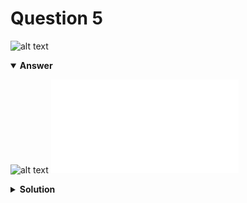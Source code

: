 # Question 5
![alt text](q5.png)

<details open>
<summary><b>Answer</b></summary>

![alt text](a5.svg)
![alt text](a5.py)
</details>

<details>
<summary><b>Solution</b></summary>

![alt text](s5.png)</details>
